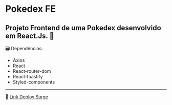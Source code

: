 # Pokedex FE

## Projeto Frontend de uma Pokedex desenvolvido em React.Js. :iphone:


:card_file_box: Dependências:
- Axios
- React
- React-router-dom
- React-toastify
- Styled-components

---
:satellite: [Link Deploy Surge](project-pokedex.surge.sh)
